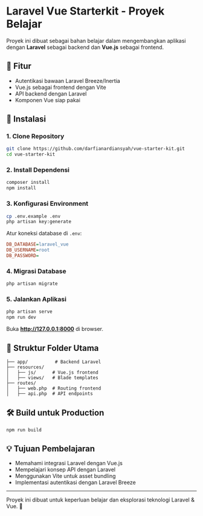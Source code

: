 # Laravel Vue Starterkit - Proyek Belajar

Proyek ini dibuat sebagai bahan belajar dalam mengembangkan aplikasi dengan **Laravel** sebagai backend dan **Vue.js** sebagai frontend.

## 📌 Fitur

- Autentikasi bawaan Laravel Breeze/Inertia
- Vue.js sebagai frontend dengan Vite
- API backend dengan Laravel
- Komponen Vue siap pakai

## 🚀 Instalasi

### 1. Clone Repository

```bash
git clone https://github.com/darfianardiansyah/vue-starter-kit.git
cd vue-starter-kit
```

### 2. Install Dependensi

```bash
composer install
npm install
```

### 3. Konfigurasi Environment

```bash
cp .env.example .env
php artisan key:generate
```

Atur koneksi database di `.env`:

```ini
DB_DATABASE=laravel_vue
DB_USERNAME=root
DB_PASSWORD=
```

### 4. Migrasi Database

```bash
php artisan migrate
```

### 5. Jalankan Aplikasi

```bash
php artisan serve
npm run dev
```

Buka **http://127.0.0.1:8000** di browser.

## 📂 Struktur Folder Utama

```
├── app/          # Backend Laravel
├── resources/
│   ├── js/      # Vue.js frontend
│   ├── views/   # Blade templates
├── routes/
│   ├── web.php  # Routing frontend
│   ├── api.php  # API endpoints
```

## 🛠️ Build untuk Production

```bash
npm run build
```

## 💡 Tujuan Pembelajaran

- Memahami integrasi Laravel dengan Vue.js
- Mempelajari konsep API dengan Laravel
- Menggunakan Vite untuk asset bundling
- Implementasi autentikasi dengan Laravel Breeze

---

Proyek ini dibuat untuk keperluan belajar dan eksplorasi teknologi Laravel & Vue. 🚀

